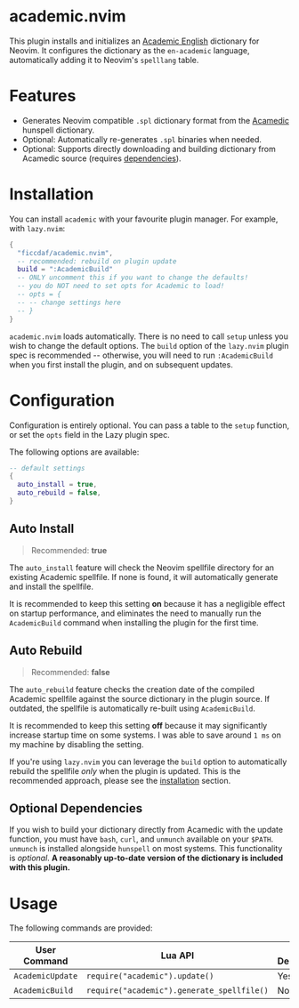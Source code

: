 # academic.nvim

This plugin installs and initializes an
[Academic English](https://github.com/emareg/acamedic) dictionary for Neovim. It
configures the dictionary as the `en-academic` language, automatically adding it
to Neovim's `spelllang` table.

# Features

- Generates Neovim compatible `.spl` dictionary format from the
  [Acamedic](https://github.com/emareg/acamedic) hunspell dictionary.
- Optional: Automatically re-generates `.spl` binaries when needed.
- Optional: Supports directly downloading and building dictionary from Acamedic
  source (requires [dependencies](#optional-dependencies)).

# Installation

You can install `academic` with your favourite plugin manager. For example, with
`lazy.nvim`:

```lua
{
  "ficcdaf/academic.nvim",
  -- recommended: rebuild on plugin update
  build = ":AcademicBuild"
  -- ONLY uncomment this if you want to change the defaults!
  -- you do NOT need to set opts for Academic to load!
  -- opts = {
  -- -- change settings here
  -- }
}
```

`academic.nvim` loads automatically. There is no need to call `setup` unless you
wish to change the default options. The `build` option of the `lazy.nvim` plugin
spec is recommended -- otherwise, you will need to run `:AcademicBuild` when you
first install the plugin, and on subsequent updates.

# Configuration

Configuration is entirely optional. You can pass a table to the `setup`
function, or set the `opts` field in the Lazy plugin spec.

The following options are available:

```lua
-- default settings
{
  auto_install = true,
  auto_rebuild = false,
}
```

## Auto Install

> Recommended: **true**

The `auto_install` feature will check the Neovim spellfile directory for an
existing Academic spellfile. If none is found, it will automatically generate
and install the spellfile.

It is recommended to keep this setting **on** because it has a negligible effect
on startup performance, and eliminates the need to manually run the
`AcademicBuild` command when installing the plugin for the first time.

## Auto Rebuild

> Recommended: **false**

The `auto_rebuild` feature checks the creation date of the compiled Academic
spellfile against the source dictionary in the plugin source. If outdated, the
spellfile is automatically re-built using `AcademicBuild`.

It is recommended to keep this setting **off** because it may significantly
increase startup time on some systems. I was able to save around `1 ms` on my
machine by disabling the setting.

If you're using `lazy.nvim` you can leverage the `build` option to automatically
rebuild the spellfile _only_ when the plugin is updated. This is the recommended
approach, please see the [installation](#installation) section.

## Optional Dependencies

If you wish to build your dictionary directly from Acamedic with the update
function, you must have `bash`, `curl`, and `unmunch` available on your `$PATH`.
`unmunch` is installed alongside `hunspell` on most systems. This functionality
is _optional_. **A reasonably up-to-date version of the dictionary is included
with this plugin.**

# Usage

The following commands are provided:

| User Command     | Lua API                                    | Requires Dependencies |
| ---------------- | ------------------------------------------ | --------------------- |
| `AcademicUpdate` | `require("academic").update()`             | Yes                   |
| `AcademicBuild`  | `require("academic").generate_spellfile()` | No                    |
